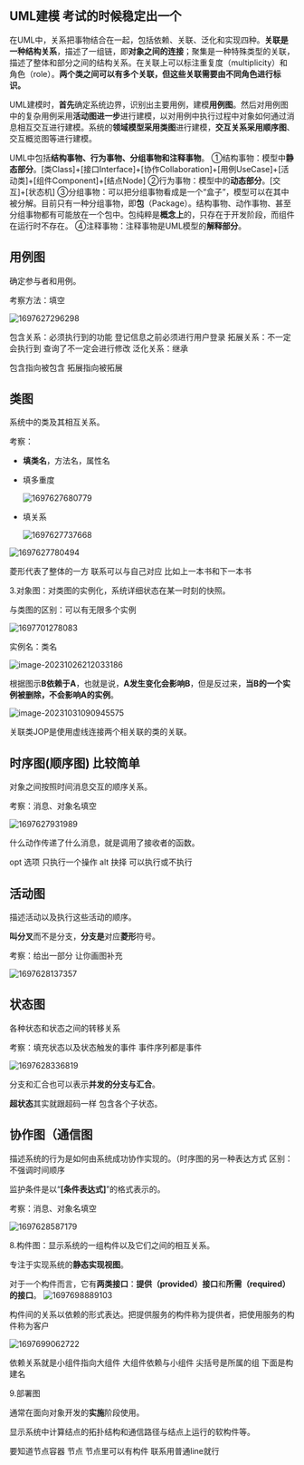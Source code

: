 ## UML建模 考试的时候稳定出一个

在UML中，关系把事物结合在一起，包括依赖、关联、泛化和实现四种。**关联是一种结构关系**，描述了一组链，即**对象之间的连接**；聚集是一种特殊类型的关联，描述了整体和部分之间的结构关系。在关联上可以标注重复度（multiplicity）和角色（role）。**两个类之间可以有多个关联，但这些关联需要由不同角色进行标识。** 

UML建模时，**首先**确定系统边界，识别出主要用例，建模**用例图**。然后对用例图中的复杂用例采用**活动图进一步**进行建模，以对用例中执行过程中对象如何通过消息相互交互进行建模。系统的**领域模型采用类图**进行建模，**交互关系采用顺序图**、交互概览图等进行建模。    

UML中包括**结构事物、行为事物、分组事物和注释事物**。
①结构事物：模型中**静态部分**。[类Class]+[接口Interface]+[协作Collaboration]+[用例UseCase]+[活动类]+[组件Component]+[结点Node]
②行为事物：模型中的**动态部分**。[交互]+[状态机]
③分组事物：可以把分组事物看成是一个“盒子”，模型可以在其中被分解。目前只有一种分组事物，即**包**（Package）。结构事物、动作事物、甚至分组事物都有可能放在一个包中。包纯粹是**概念上**的，只存在于开发阶段，而组件在运行时不存在。
④注释事物：注释事物是UML模型的**解释部分**。                                  

## 用例图

确定参与者和用例。

考察方法：填空

![1697627296298](14软考UML建模.assets\1697627296298.png)

包含关系：必须执行到的功能 登记信息之前必须进行用户登录
拓展关系：不一定会执行到 查询了不一定会进行修改
泛化关系：继承

包含指向被包含 拓展指向被拓展

## 类图

系统中的类及其相互关系。

考察：

- **填类名**，方法名，属性名

- 填多重度

  ![1697627680779](14软考UML建模.assets\1697627680779.png)

- 填关系

  ![1697627737668](14软考UML建模.assets\1697627737668.png)

![1697627780494](14软考UML建模.assets\1697627780494.png)

菱形代表了整体的一方
联系可以与自己对应 比如上一本书和下一本书

3.对象图：对类图的实例化，系统详细状态在某一时刻的快照。

与类图的区别：可以有无限多个实例

![1697701278083](14软考UML建模.assets\1697701278083.png)

实例名：类名

![image-20231026212033186](14软考UML建模.assets\image-20231026212033186.png)

根据图示**B依赖于A**，也就是说，**A发生变化会影响B**，但是反过来，**当B的一个实例被删除，不会影响A的实例**。             

![image-20231031090945575](14软考UML建模.assets\image-20231031090945575-1698714586266-1.png)

关联类JOP是使用虚线连接两个相关联的类的关联。  

## 时序图(顺序图) 比较简单

对象之间按照时间消息交互的顺序关系。

考察：消息、对象名填空

![1697627931989](14软考UML建模.assets\1697627931989.png)

什么动作传递了什么消息，就是调用了接收者的函数。

opt 选项 只执行一个操作
alt 抉择 可以执行或不执行



## 活动图

描述活动以及执行这些活动的顺序。

**叫分叉**而不是分支，**分支是**对应**菱形**符号。

考察：给出一部分 让你画图补充  

![1697628137357](14软考UML建模.assets\1697628137357.png)

## 状态图

各种状态和状态之间的转移关系

考察：填充状态以及状态触发的事件 事件序列都是事件

![1697628336819](14软考UML建模.assets\1697628336819.png)

分支和汇合也可以表示**并发的分支与汇合**。

**超状态**其实就跟超码一样 包含各个子状态。

## 协作图（通信图

描述系统的行为是如何由系统成功协作实现的。（时序图的另一种表达方式
区别：不强调时间顺序

监护条件是以“**[条件表达式]**”的格式表示的。

考察：消息、对象名填空

![1697628587179](14软考UML建模.assets\1697628587179.png)

8.构件图：显示系统的一组构件以及它们之间的相互关系。

专注于实现系统的**静态实现视图**。

对于一个构件而言，它有**两类接口**：**提供（provided）接口**和**所需（required）的接口**。
![1697698889103](14软考UML建模.assets\1697698889103.png)

构件间的关系以依赖的形式表达。把提供服务的构件称为提供者，把使用服务的构件称为客户

![1697699062722](14软考UML建模.assets\1697699062722.png)

依赖关系就是小组件指向大组件 大组件依赖与小组件 
尖括号是所属的组 下面是构建名

9.部署图

通常在面向对象开发的**实施**阶段使用。

显示系统中计算结点的拓扑结构和通信路径与结点上运行的软构件等。

要知道节点容器 节点 节点里可以有构件 联系用普通line就行
